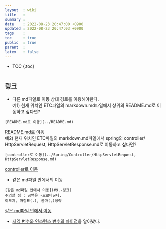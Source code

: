 ```yaml
---
layout  : wiki
title   : 
summary : 
date    : 2022-08-23 20:47:00 +0900
updated : 2022-08-23 20:47:03 +0900
tags    : 
toc     : true
public  : true
parent  : 
latex   : false
---
```

* TOC
{:toc}

# 
## **링크**
* 다른 md파일로 이동
상대 경로를 이용해야한다.   
예1) 현재 위치인 ETC파일의 markdown.md파일에서 상위의 README.md로 이동하고 싶다면? 
```
[README.md로 이동](../README.md)

```
[README.md로 이동](../README.md)   
예2) 현재 위치인 ETC파일의 markdown.md파일에서 spring의 controller/ HttpServletRequest, HttpServletResponse.md로 이동하고 싶다면? 
```
[controller로 이동](../Spring/Controller/HttpServletRequest, HttpServletResponse.md)

```
[controller로 이동](../Spring/Controller/HttpServletRequest.md)
* 같은 md파일 안에서의 이동
```
[같은 md파일 안에서 이동](#9.-링크)
주의할 점 : 공백은 -으로바꾼다.
이모지, 마침표(.), 콤마(,)생략 
```
[같은 md파일 안에서 이동](#9.-링크)

- [지역 변수와 인스턴스 변수의 차이점](../Java/variables.md)을 알아봤다.
